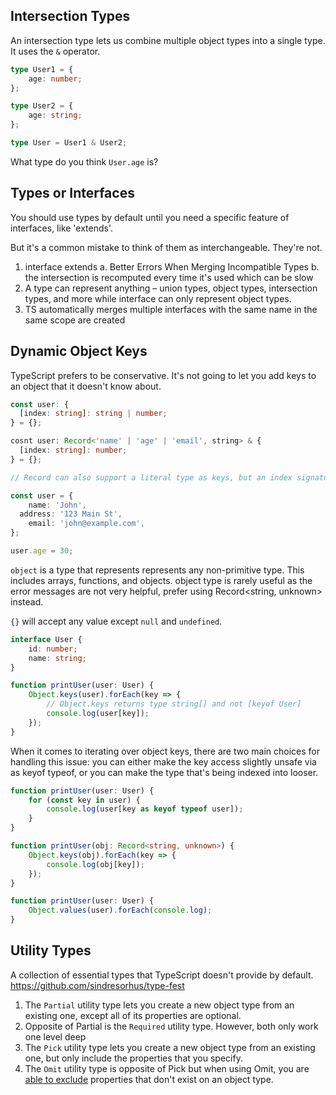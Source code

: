 ## Intersection Types

An intersection type lets us combine multiple object types into a single type.
It uses the `&` operator.

```ts
type User1 = {
	age: number;
};

type User2 = {
	age: string;
};

type User = User1 & User2;
```

What type do you think `User.age` is?

## Types or Interfaces

You should use types by default until you need a specific feature of interfaces,
like 'extends'.

But it's a common mistake to think of them as interchangeable. They're not.

1. interface extends a. Better Errors When Merging Incompatible Types b. the
   intersection is recomputed every time it's used which can be slow
2. A type can represent anything – union types, object types, intersection
   types, and more while interface can only represent object types.
3. TS automatically merges multiple interfaces with the same name in the same
   scope are created

## Dynamic Object Keys

TypeScript prefers to be conservative. It's not going to let you add keys to an
object that it doesn't know about.

```ts
const user: {
  [index: string]: string | number;
} = {};

cosnt user: Record<'name' | 'age' | 'email', string> & {
  [index: string]: number;
} = {};

// Record can also support a literal type as keys, but an index signature can't:

const user = {
	name: 'John',
  address: '123 Main St',
	email: 'john@example.com',
};

user.age = 30;
```

`object` is a type that represents represents any non-primitive type. This
includes arrays, functions, and objects. object type is rarely useful as the
error messages are not very helpful, prefer using Record<string, unknown>
instead.

`{}` will accept any value except `null` and `undefined`.

```ts
interface User {
	id: number;
	name: string;
}

function printUser(user: User) {
	Object.keys(user).forEach(key => {
		// Object.keys returns type string[] and not [keyof User]
		console.log(user[key]);
	});
}
```

When it comes to iterating over object keys, there are two main choices for
handling this issue: you can either make the key access slightly unsafe via as
keyof typeof, or you can make the type that's being indexed into looser.

```ts
function printUser(user: User) {
	for (const key in user) {
		console.log(user[key as keyof typeof user]);
	}
}

function printUser(obj: Record<string, unknown>) {
	Object.keys(obj).forEach(key => {
		console.log(obj[key]);
	});
}

function printUser(user: User) {
	Object.values(user).forEach(console.log);
}
```

## Utility Types

A collection of essential types that TypeScript doesn't provide by default.
https://github.com/sindresorhus/type-fest

1. The `Partial` utility type lets you create a new object type from an existing
   one, except all of its properties are optional.
2. Opposite of Partial is the `Required` utility type. However, both only work
   one level deep
3. The `Pick` utility type lets you create a new object type from an existing
   one, but only include the properties that you specify.
4. The `Omit` utility type is opposite of Pick but when using Omit, you are
   [able to exclude](https://github.com/microsoft/TypeScript/issues/30825#issuecomment-523668235)
   properties that don't exist on an object type.
